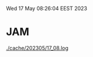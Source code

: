 Wed 17 May 08:26:04 EEST 2023
# JAM
<a href='./cache/202305/17_08.log'>./cache/202305/17_08.log</a>
